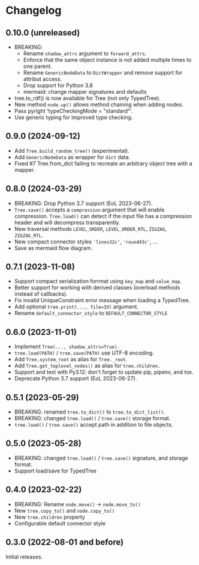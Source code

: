 # Changelog

## 0.10.0 (unreleased)

- BREAKING:
  - Rename `shadow_attrs` argument to `forward_attrs`.
  - Enforce that the same object instance is not added multiple times to one parent.
  - Rename `GenericNodeData` to `DictWrapper` and remove support for attribut access.
  - Drop support for Python 3.8
  - mermaid: change mapper signatures and defaults
- tree.to_rdf() is now available for Tree (not only TypedTree).
- New method `node.up()` allows method chaining when adding nodes.
- Pass pyright 'typeCheckingMode = "standard"'.
- Use generic typing for improved type checking.

## 0.9.0 (2024-09-12)

- Add `Tree.build_random_tree()` (experimental).
- Add `GenericNodeData` as wrapper for `dict` data.
- Fixed #7 Tree.from_dict failing to recreate an arbitrary object tree with a mapper.

## 0.8.0 (2024-03-29)

- BREAKING: Drop Python 3.7 support (EoL 2023-06-27).
- `Tree.save()` accepts a `compression` argument that will enable compression.
  `Tree.load()` can detect if the input file has a compression header and will
  decompress transparently.
- New traversal methods `LEVEL_ORDER`, `LEVEL_ORDER_RTL`, `ZIGZAG`, `ZIGZAG_RTL`.
- New compact connector styles `'lines32c'`, `'round43c'`, ...
- Save as mermaid flow diagram.

## 0.7.1 (2023-11-08)

- Support compact serialization forrmat using `key_map` and `value_map`.
- Better support for working with derived classes (overload methods instead of
  callbacks).
- Fix invalid UniqueConstraint error message when loading a TypedTree.
- Add optional `tree.print(..., file=IO)` argument.
- Rename `default_connector_style` to `DEFAULT_CONNECTOR_STYLE`

## 0.6.0 (2023-11-01)

- Implement `Tree(..., shadow_attrs=True)`.
- `tree.load(PATH)` / `tree.save(PATH)` use UTF-8 encoding.
- Add `Tree.system_root` as alias for `Tree._root`.
- Add `Tree.get_toplevel_nodes()` as alias for `tree.children.`
- Support and test with Py3.12: don't forget to update pip, pipenv, and tox.
- Deprecate Python 3.7 support (EoL 2023-06-27).

## 0.5.1 (2023-05-29)

- BREAKING: renamed `tree.to_dict()` to `tree.to_dict_list()`.
- BREAKING: changed `tree.load()` / `tree.save()` storage format.
- `tree.load()` / `tree.save()` accept path in addition to file objects.

## 0.5.0 (2023-05-28)

- BREAKING: changed `tree.load()` / `tree.save()` signature, and storage format.
- Support load/save for TypedTree

## 0.4.0 (2023-02-22)

- BREAKING: Rename `node.move()` -> `node.move_to()`
- New `tree.copy_to()` and `node.copy_to()`
- New `tree.children` property
- Configurable default connector style

## 0.3.0 (2022-08-01 and before)

Initial releases.
